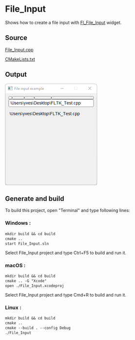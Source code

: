 # File_Input

Shows how to create a file input with [Fl_File_Input](https://www.fltk.org/doc-1.3/classFl__File__Input.html) widget.

## Source

[File_Input.cpp](File_Input.cpp)

[CMakeLists.txt](CMakeLists.txt)

## Output

![output](../../../docs/Pictures/Examples/File_Input.png)

## Generate and build

To build this project, open "Terminal" and type following lines:

### Windows :

``` shell
mkdir build && cd build
cmake .. 
start File_Input.sln
```

Select File_Input project and type Ctrl+F5 to build and run it.

### macOS :

``` shell
mkdir build && cd build
cmake .. -G "Xcode"
open ./File_Input.xcodeproj
```

Select File_Input project and type Cmd+R to build and run it.

### Linux :

``` shell
mkdir build && cd build
cmake .. 
cmake --build . --config Debug
./File_Input
```
